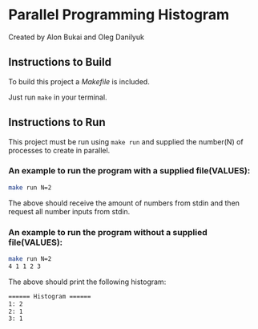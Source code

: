 # Parallel Programming Histogram

Created by Alon Bukai and Oleg Danilyuk


## Instructions to Build

To build this project a *Makefile* is included.

Just run `make` in your terminal.

## Instructions to Run

This project must be run using `make run` and supplied the number(N) of processes to create in parallel.

### An example to run the program with a supplied file(VALUES):
```sh
make run N=2
```
The above should receive the amount of numbers from stdin and then request all number inputs from stdin.

### An example to run the program without a supplied file(VALUES):
```sh
make run N=2
4 1 1 2 3
```
The above should print the following histogram:
```sh
====== Histogram ======
1: 2
2: 1
3: 1
```
